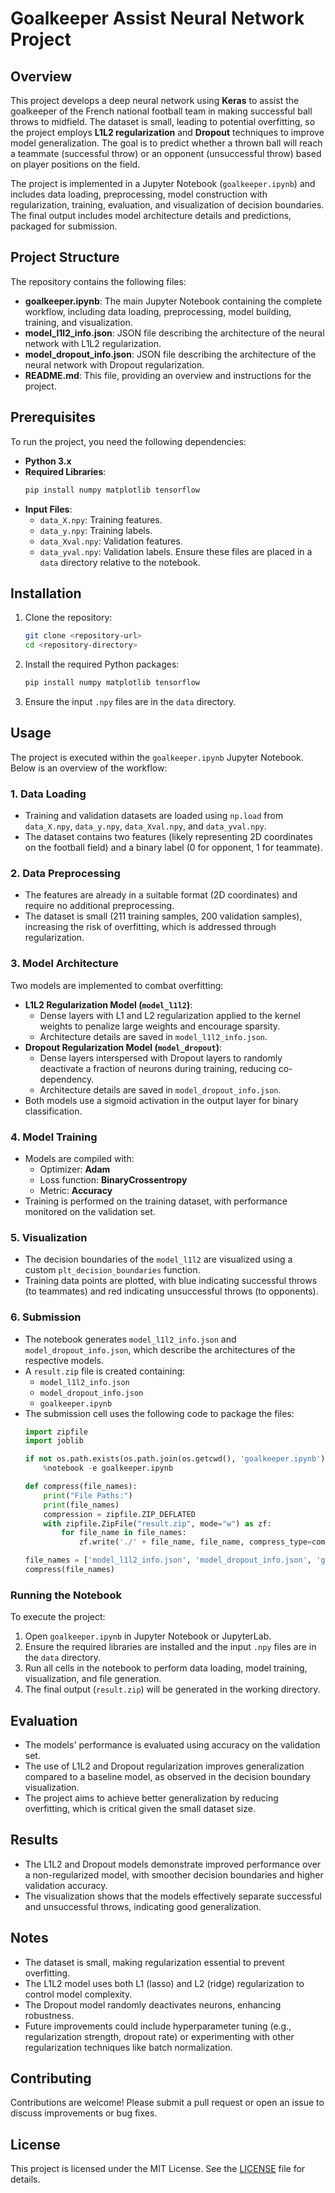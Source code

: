 # Goalkeeper Assist Neural Network Project

## Overview
This project develops a deep neural network using **Keras** to assist the goalkeeper of the French national football team in making successful ball throws to midfield. The dataset is small, leading to potential overfitting, so the project employs **L1L2 regularization** and **Dropout** techniques to improve model generalization. The goal is to predict whether a thrown ball will reach a teammate (successful throw) or an opponent (unsuccessful throw) based on player positions on the field.

The project is implemented in a Jupyter Notebook (`goalkeeper.ipynb`) and includes data loading, preprocessing, model construction with regularization, training, evaluation, and visualization of decision boundaries. The final output includes model architecture details and predictions, packaged for submission.

## Project Structure
The repository contains the following files:
- **goalkeeper.ipynb**: The main Jupyter Notebook containing the complete workflow, including data loading, preprocessing, model building, training, and visualization.
- **model_l1l2_info.json**: JSON file describing the architecture of the neural network with L1L2 regularization.
- **model_dropout_info.json**: JSON file describing the architecture of the neural network with Dropout regularization.
- **README.md**: This file, providing an overview and instructions for the project.

## Prerequisites
To run the project, you need the following dependencies:
- **Python 3.x**
- **Required Libraries**:
  ```bash
  pip install numpy matplotlib tensorflow
  ```
- **Input Files**:
  - `data_X.npy`: Training features.
  - `data_y.npy`: Training labels.
  - `data_Xval.npy`: Validation features.
  - `data_yval.npy`: Validation labels.
  Ensure these files are placed in a `data` directory relative to the notebook.

## Installation
1. Clone the repository:
   ```bash
   git clone <repository-url>
   cd <repository-directory>
   ```
2. Install the required Python packages:
   ```bash
   pip install numpy matplotlib tensorflow
   ```
3. Ensure the input `.npy` files are in the `data` directory.

## Usage
The project is executed within the `goalkeeper.ipynb` Jupyter Notebook. Below is an overview of the workflow:

### 1. Data Loading
- Training and validation datasets are loaded using `np.load` from `data_X.npy`, `data_y.npy`, `data_Xval.npy`, and `data_yval.npy`.
- The dataset contains two features (likely representing 2D coordinates on the football field) and a binary label (0 for opponent, 1 for teammate).

### 2. Data Preprocessing
- The features are already in a suitable format (2D coordinates) and require no additional preprocessing.
- The dataset is small (211 training samples, 200 validation samples), increasing the risk of overfitting, which is addressed through regularization.

### 3. Model Architecture
Two models are implemented to combat overfitting:
- **L1L2 Regularization Model (`model_l1l2`)**:
  - Dense layers with L1 and L2 regularization applied to the kernel weights to penalize large weights and encourage sparsity.
  - Architecture details are saved in `model_l1l2_info.json`.
- **Dropout Regularization Model (`model_dropout`)**:
  - Dense layers interspersed with Dropout layers to randomly deactivate a fraction of neurons during training, reducing co-dependency.
  - Architecture details are saved in `model_dropout_info.json`.
- Both models use a sigmoid activation in the output layer for binary classification.

### 4. Model Training
- Models are compiled with:
  - Optimizer: **Adam**
  - Loss function: **BinaryCrossentropy**
  - Metric: **Accuracy**
- Training is performed on the training dataset, with performance monitored on the validation set.

### 5. Visualization
- The decision boundaries of the `model_l1l2` are visualized using a custom `plt_decision_boundaries` function.
- Training data points are plotted, with blue indicating successful throws (to teammates) and red indicating unsuccessful throws (to opponents).

### 6. Submission
- The notebook generates `model_l1l2_info.json` and `model_dropout_info.json`, which describe the architectures of the respective models.
- A `result.zip` file is created containing:
  - `model_l1l2_info.json`
  - `model_dropout_info.json`
  - `goalkeeper.ipynb`
- The submission cell uses the following code to package the files:
  ```python
  import zipfile
  import joblib

  if not os.path.exists(os.path.join(os.getcwd(), 'goalkeeper.ipynb')):
      %notebook -e goalkeeper.ipynb

  def compress(file_names):
      print("File Paths:")
      print(file_names)
      compression = zipfile.ZIP_DEFLATED
      with zipfile.ZipFile("result.zip", mode="w") as zf:
          for file_name in file_names:
              zf.write('./' + file_name, file_name, compress_type=compression)

  file_names = ['model_l1l2_info.json', 'model_dropout_info.json', 'goalkeeper.ipynb']
  compress(file_names)
  ```

### Running the Notebook
To execute the project:
1. Open `goalkeeper.ipynb` in Jupyter Notebook or JupyterLab.
2. Ensure the required libraries are installed and the input `.npy` files are in the `data` directory.
3. Run all cells in the notebook to perform data loading, model training, visualization, and file generation.
4. The final output (`result.zip`) will be generated in the working directory.

## Evaluation
- The models' performance is evaluated using accuracy on the validation set.
- The use of L1L2 and Dropout regularization improves generalization compared to a baseline model, as observed in the decision boundary visualization.
- The project aims to achieve better generalization by reducing overfitting, which is critical given the small dataset size.

## Results
- The L1L2 and Dropout models demonstrate improved performance over a non-regularized model, with smoother decision boundaries and higher validation accuracy.
- The visualization shows that the models effectively separate successful and unsuccessful throws, indicating good generalization.

## Notes
- The dataset is small, making regularization essential to prevent overfitting.
- The L1L2 model uses both L1 (lasso) and L2 (ridge) regularization to control model complexity.
- The Dropout model randomly deactivates neurons, enhancing robustness.
- Future improvements could include hyperparameter tuning (e.g., regularization strength, dropout rate) or experimenting with other regularization techniques like batch normalization.

## Contributing
Contributions are welcome! Please submit a pull request or open an issue to discuss improvements or bug fixes.

## License
This project is licensed under the MIT License. See the [LICENSE](LICENSE) file for details.